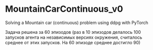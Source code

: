 # MountainCarContinuous_v0
Solving a Mountain car  (continuous) problem using ddpg with PyTorch

Задача решена за 60 эпизодов (раз в 10 эпизодов делалось 100 запусков агента на независимых версиях окружения, считалось среднее от этих запусков. На 60 эпизоде среднее достигло 90)

